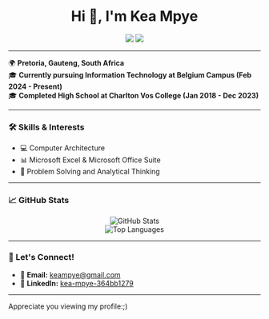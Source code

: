 <h1 align="center">Hi 👋, I'm Kea Mpye</h1>

<p align="center">
  <a href="mailto:keampye@gmail.com"><img src="https://img.shields.io/badge/Email-D14836?style=for-the-badge&logo=gmail&logoColor=white"></a>
  <a href="https://www.linkedin.com/in/kea-mpye-364bb1279"><img src="https://img.shields.io/badge/LinkedIn-0A66C2?style=for-the-badge&logo=linkedin&logoColor=white"></a>
</p>

---

🌍 **Pretoria, Gauteng, South Africa**  
🎓 **Currently pursuing Information Technology at Belgium Campus (Feb 2024 - Present)**  
🎓 **Completed High School at Charlton Vos College (Jan 2018 - Dec 2023)**  

---

### 🛠️ Skills & Interests
- 💻 Computer Architecture
- 📊 Microsoft Excel & Microsoft Office Suite
- 🧠 Problem Solving and Analytical Thinking

---

### 📈 GitHub Stats
<p align="center">
  <img src="https://github-readme-stats.vercel.app/api?username=Kia-sol&show_icons=true&theme=radical" alt="GitHub Stats">
  <br>
  <img src="https://github-readme-stats.vercel.app/api/top-langs/?username=Kia-sol&layout=compact&theme=radical" alt="Top Languages">
</p>

---

### 🤝 Let's Connect!
- 📧 **Email:** [keampye@gmail.com](mailto:keampye@gmail.com)
- 💼 **LinkedIn:** [kea-mpye-364bb1279](https://www.linkedin.com/in/kea-mpye-364bb1279)

---
Appreciate you viewing my profile:;)
